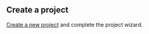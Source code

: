 <!-- markdownlint-disable -->

## Create a project

[Create a new project](command:cfs.newProject) and complete the project wizard.

